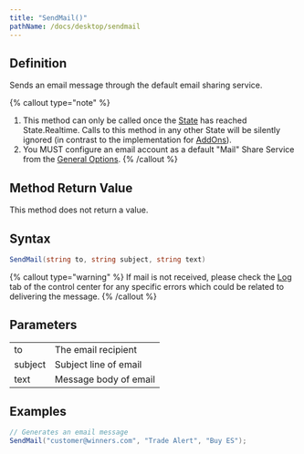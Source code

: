 ```yaml
---
title: "SendMail()"
pathName: /docs/desktop/sendmail
---
```


## Definition

Sends an email message through the default email sharing service.

{% callout type="note" %}
1. This method can only be called once the [State](/docs/desktop/state) has reached State.Realtime. Calls to this method in any other State will be silently ignored (in contrast to the implementation for [AddOns](/docs/desktop/alert_and_debug_concepts)).
2. You MUST configure an email account as a default "Mail" Share Service from the [General Options](/docs/desktop/general_section).
{% /callout %}

## Method Return Value

This method does not return a value.

## Syntax

```csharp
SendMail(string to, string subject, string text)
```

{% callout type="warning" %}
If mail is not received, please check the [Log](/docs/desktop/log_tab2) tab of the control center for any specific errors which could be related to delivering the message.
{% /callout %}

## Parameters

|  |  |
| --- | --- |
| to | The email recipient  |
| subject | Subject line of email |
| text | Message body of email |

## Examples

```csharp
// Generates an email message
SendMail("customer@winners.com", "Trade Alert", "Buy ES");
```
